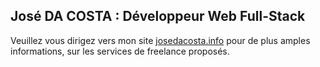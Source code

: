 ## José DA COSTA : Développeur Web Full-Stack

Veuillez vous dirigez vers mon site [josedacosta.info](http://josedacosta.info)
pour de plus amples informations, sur les services de freelance proposés.

